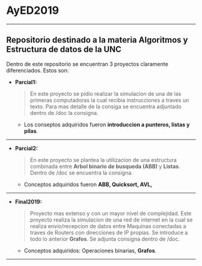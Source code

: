 # AyED2019
---
## Repositorio destinado a la materia Algoritmos y Estructura de datos de la **UNC**

Dentro de este repositorio se encuentran 3 proyectos claramente diferenciados. Estos son:

+ **Parcial1:** 

    > En este proyecto se pidio realizar la simulacion de una de las primeras computadoras la cual recibia instrucciones a traves un texto. Para mas detalle de la consiga se encuentra adjuntado dentro de /doc la consigna.
    - Los conseptos adquiridos fueron **introduccion a punteros, listas y pilas**.
---
+ **Parcial2:**

    > En este proyecto se plantea la utilizacion de una estructura combinada entre **Arbol binario de busqueda (ABB)** y **Listas**. Dentro de /doc se encuentra la consigna.
    - Conceptos adquiridos fueron **ABB, Quicksort, AVL,**
---
+ **Final2019:**     
    >Proyecto mas extenso y con un mayor nivel de complejidad. Este proyecto realiza la simulacion de una red de internet en la cual se realiza envio/recepcion de datos entre Maquinas conectadas a traves de Routers con direcciones de IP propias. Se introduce a todo lo anterior **Grafos**. Se adjunta consigna dentro de /doc.
    
    - Conceptos adquiridos: Operaciones binarias, **Grafos**. 

---
